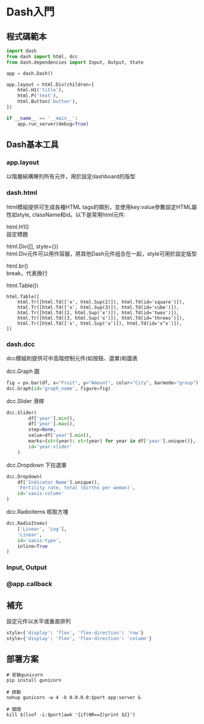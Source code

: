 # Dash入門


## 程式碼範本

```python
import dash
from dash import html, dcc
from dash.dependencies import Input, Output, State

app = dash.Dash()

app.layout = html.Div(children=[
    html.H1('title'),
    html.P('text'),
    html.Button('button'),
])

if __name__ == '__main__':
    app.run_server(debug=True)
```



## Dash基本工具

### app.layout
以階層結構陳列所有元件，用於設定dashboard的版型

### dash.html
html模組提供可生成各種HTML tags的類別，並使用key:value參數設定HTML屬性如style, className和id。以下是常用html元件:

html.H1()\
設定標題

html.Div([], style={})\
html.Div元件可以用作容器，將其他Dash元件组合在一起，style可用於設定版型

html.br()\
break，代表換行

html.Table()\
```
html.Table([
    html.Tr([html.Td(['x', html.Sup(2)]), html.Td(id='square')]),
    html.Tr([html.Td(['x', html.Sup(3)]), html.Td(id='cube')]),
    html.Tr([html.Td([2, html.Sup('x')]), html.Td(id='twos')]),
    html.Tr([html.Td([3, html.Sup('x')]), html.Td(id='threes')]),
    html.Tr([html.Td(['x', html.Sup('x')]), html.Td(id='x^x')]),
])
```

### dash.dcc
dcc模組則提供可中高階控制元件(如按鈕、選單)和圖表

dcc.Graph 圖

```python
fig = px.bar(df, x="Fruit", y="Amount", color="City", barmode="group")
dcc.Graph(id='graph_name', figure=fig)
```

dcc.Slider
滑桿
```python
dcc.Slider(
        df['year'].min(),
        df['year'].max(),
        step=None,
        value=df['year'].min(),
        marks={str(year): str(year) for year in df['year'].unique()},
        id='year-slider'
    )
```

dcc.Dropdown
下拉選單
```python
dcc.Dropdown(
    df['Indicator Name'].unique(),
    'Fertility rate, total (births per woman)',
    id='xaxis-column'
)
```

dcc.Radioitems
核取方塊
```python
dcc.RadioItems(
    ['Linear', 'Log'],
    'Linear',
    id='xaxis-type',
    inline=True
)
```



### Input, Output

### @app.callback

## 補充

設定元件以水平或垂直排列
```python
style={'display': 'flex', 'flex-direction': 'row'}
style={'display': 'flex', 'flex-direction': 'column'}
```

## 部署方案

```shell
# 安裝gunicorn
pip install gunicorn

# 啟動
nohup gunicorn -w 4 -b 0.0.0.0:$port app:server &

# 關閉
kill $(lsof -i:$port|awk '{if(NR==2)print $2}')
```